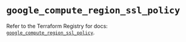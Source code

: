 # `google_compute_region_ssl_policy`

Refer to the Terraform Registry for docs: [`google_compute_region_ssl_policy`](https://registry.terraform.io/providers/hashicorp/google/5.21.0/docs/resources/compute_region_ssl_policy).
